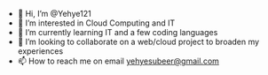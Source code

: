 - 👋 Hi, I’m @Yehye121
- 👀 I’m interested in Cloud Computing and IT
- 🌱 I’m currently learning IT and a few coding languages
- 💞️ I’m looking to collaborate on a web/cloud project to broaden my experiences
- 📫 How to reach me on email yehyesubeer@gmail.com

<!---
Yehye121/Yehye121 is a ✨ special ✨ repository because its `README.md` (this file) appears on your GitHub profile.
You can click the Preview link to take a look at your changes.
--->
